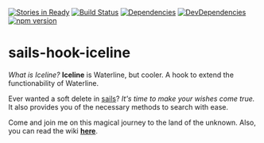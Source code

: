 [![Stories in Ready](https://badge.waffle.io/malpercio/sails-hook-iceline.png?label=ready&title=Ready)](https://waffle.io/malpercio/sails-hook-iceline)
[![Build Status](https://travis-ci.org/malpercio/sails-hook-iceline.svg?branch=master)](https://travis-ci.org/malpercio/sails-hook-iceline)
[![Dependencies](https://david-dm.org/malpercio/sails-hook-iceline.svg)](https://david-dm.org/malpercio/sails-hook-iceline)
[![DevDependencies](https://david-dm.org/malpercio/sails-hook-iceline/dev-status.svg)](https://david-dm.org/malpercio/sails-hook-iceline)
[![npm version](https://badge.fury.io/js/sails-hook-iceline.svg)](https://badge.fury.io/js/sails-hook-iceline)

# sails-hook-iceline
*What is Iceline?* **Iceline** is Waterline, but cooler. A hook to extend the functionability of Waterline.


Ever wanted a soft delete in [sails](http://sailsjs.org/)? *It's time to make your wishes come true.* It also provides you 
of the necessary methods to search with ease.

Come and join me on this magical journey to the land of the unknown. Also, you can read the wiki **[here](https://github.com/malpercio/data-holder/wiki/)**.
